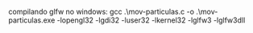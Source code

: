 compilando glfw no windows:
gcc .\mov-particulas.c -o .\mov-particulas.exe -lopengl32 -lgdi32 -luser32 -lkernel32 -lglfw3 -lglfw3dll
